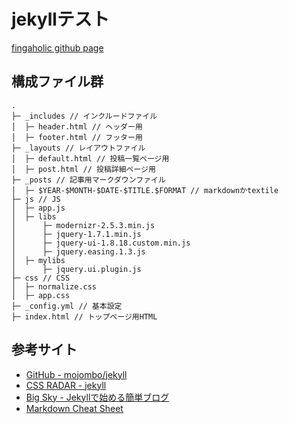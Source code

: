 # jekyllテスト

 [fingaholic github page](http://fingaholic.github.com/ 'fingaholic github page')

## 構成ファイル群
	.
	├─ _includes // インクルードファイル
	│  ├─ header.html // ヘッダー用
	│  ├─ footer.html // フッター用
	├─ _layouts // レイアウトファイル
	│  ├─ default.html // 投稿一覧ページ用
	│  ├─ post.html // 投稿詳細ページ用
	├─ _posts // 記事用マークダウンファイル
	│  ├─ $YEAR-$MONTH-$DATE-$TITLE.$FORMAT // markdownかtextile
	├─ js // JS
	│  ├─ app.js
	│  ├─ libs
	│      ├─ modernizr-2.5.3.min.js
	│      ├─ jquery-1.7.1.min.js
	│      ├─ jquery-ui-1.8.18.custom.min.js
	│      ├─ jquery.easing.1.3.js
	│  ├─ mylibs
	│      ├─ jquery.ui.plugin.js
	├─ css // CSS
	│  ├─ normalize.css
	│  ├─ app.css
	├─ _config.yml // 基本設定
	├─ index.html // トップページ用HTML

## 参考サイト
* [GitHub - mojombo/jekyll](https://github.com/mojombo/jekyll 'GitHub - mojombo/jekyll')
* [CSS RADAR - jekyll](http://css.studiomohawk.com/jekyll/2011/06/11/jekyll/ 'CSS RADAR - jekyll')
* [Big Sky - Jekyllで始める簡単ブログ](http://mattn.kaoriya.net/software/lang/ruby/20090409185248.htm 'Big Sky - Jekyllで始める簡単ブログ')
* [Markdown Cheat Sheet](http://support.mashery.com/docs/customizing_your_portal/Markdown_Cheat_Sheet 'Markdown Cheat Sheet')
